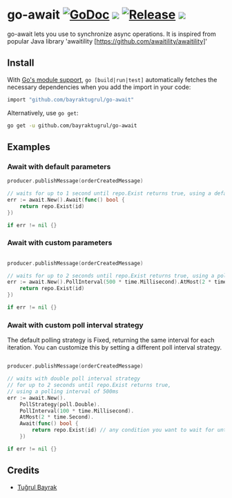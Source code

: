 # go-await [![GoDoc][doc-img]][doc] [![][workflow-badge]][workflow-actions] [![Release][release-badge]][release] [![][license-badge]][license]

go-await lets you use to synchronize async operations. It is inspired from popular Java library 'awaitility [https://github.com/awaitility/awaitility]'

## Install
With [Go's module support](https://go.dev/wiki/Modules#how-to-use-modules), `go [build|run|test]` automatically fetches the necessary dependencies when you add the import in your code:

```sh
import "github.com/bayraktugrul/go-await"
```

Alternatively, use `go get`:

```sh
go get -u github.com/bayraktugrul/go-await
```

## Examples

### Await with default parameters

```go
producer.publishMessage(orderCreatedMessage)

// waits for up to 1 second until repo.Exist returns true, using a default polling interval of 100ms
err := await.New().Await(func() bool {
    return repo.Exist(id)
})

if err != nil {}
```

### Await with custom parameters

```go

producer.publishMessage(orderCreatedMessage)

// waits for up to 2 seconds until repo.Exist returns true, using a polling interval of 500ms
err := await.New().PollInterval(500 * time.Millisecond).AtMost(2 * time.Second).Await(func() bool {
    return repo.Exist(id)
})

if err != nil {}
```

### Await with custom poll interval strategy

The default polling strategy is Fixed, returning the same interval for each iteration. You can customize this by setting a different poll interval strategy.
```go

producer.publishMessage(orderCreatedMessage)

// waits with double poll interval strategy 
// for up to 2 seconds until repo.Exist returns true, 
// using a polling interval of 500ms
err := await.New().
    PollStrategy(poll.Double).
    PollInterval(100 * time.Millisecond).
    AtMost(2 * time.Second).
    Await(func() bool {
        return repo.Exist(id) // any condition you want to wait for until it returns true
    })

if err != nil {}
```

## Credits
* [Tuğrul Bayrak](https://github.com/bayraktugrul)

[doc-img]: https://godoc.org/github.com/bayraktugrul/go-await?status.svg
[doc]: https://godoc.org/github.com/bayraktugrul/go-await

[workflow-actions]: https://github.com/bayraktugrul/go-await/actions
[workflow-badge]: https://github.com/bayraktugrul/go-await/workflows/build/badge.svg

[license]:https://github.com/bayraktugrul/go-await/blob/main/LICENSE
[license-badge]:https://img.shields.io/badge/License-MIT-blue.svg

[release]: https://github.com/bayraktugrul/go-await/releases
[release-badge]: https://img.shields.io/github/v/release/bayraktugrul/go-await.svg